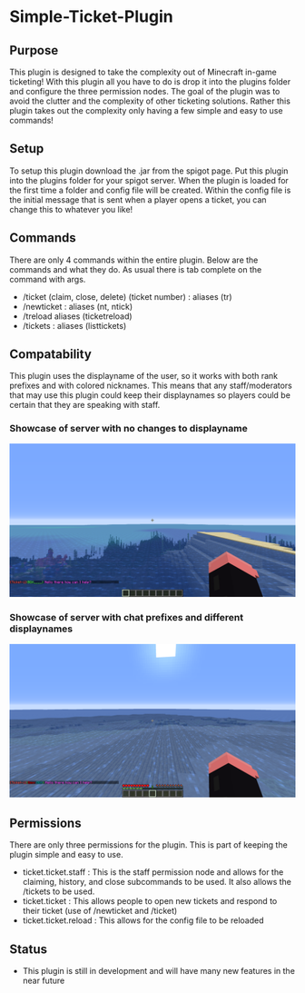 # Simple-Ticket-Plugin

## Purpose
This plugin is designed to take the complexity out of Minecraft in-game ticketing! With this plugin all you have to do is drop it into the plugins folder and configure the three permission nodes. The goal of the plugin was to avoid the clutter and the complexity of other ticketing solutions. Rather this plugin takes out the complexity only having a few simple and easy to use commands!

## Setup
To setup this plugin download the .jar from the spigot page. Put this plugin into the plugins folder for your spigot server. When the plugin is loaded for the first time a folder and config file will be created. Within the config file is the initial message that is sent when a player opens a ticket, you can change this to whatever you like!

## Commands
There are only 4 commands within the entire plugin. Below are the commands and what they do. As usual there is tab complete on the command with args. 
- /ticket (claim, close, delete) (ticket number) : aliases (tr)
- /newticket : aliases (nt, ntick)
- /treload aliases (ticketreload)
- /tickets : aliases (listtickets)

## Compatability
This plugin uses the displayname of the user, so it works with both rank prefixes and with colored nicknames. This means that any staff/moderators that may use this plugin could keep their displaynames so players could be certain that they are speaking with staff.

### Showcase of server with no changes to displayname
![Screenshot](Images/message1.png)

### Showcase of server with chat prefixes and different displaynames
![Screenshot](Images/message2.png)

## Permissions
There are only three permissions for the plugin. This is part of keeping the plugin simple and easy to use. 
- ticket.ticket.staff : This is the staff permission node and allows for the claiming, history, and close subcommands to be used. It also allows the /tickets to be used.
- ticket.ticket : This allows people to open new tickets and respond to their ticket (use of /newticket and /ticket) 
- ticket.ticket.reload : This allows for the config file to be reloaded

## Status
- This plugin is still in development and will have many new features in the near future
